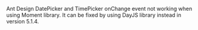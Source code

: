 Ant Design DatePicker and TimePicker onChange event not working when using Moment library. It can be fixed by using DayJS library instead in version 5.1.4.
